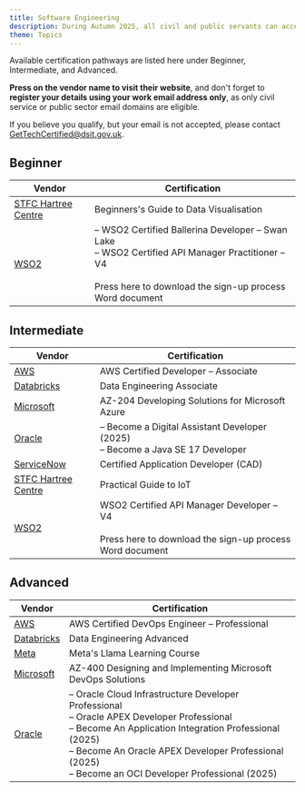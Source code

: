 ```yaml
---
title: Software Engineering
description: During Autumn 2025, all civil and public servants can access 200+ free learning and certification pathways including in software engineering.
theme: Topics
---
```


Available certification pathways are listed here under Beginner, Intermediate, and Advanced.

**Press on the vendor name to visit their website**, and don't forget to **register your details using your work email address only**, as only civil service or public sector email domains are eligible.

If you believe you qualify, but your email is not accepted, please contact [GetTechCertified@dsit.gov.uk](mailto:GetTechCertified@dsit.gov.uk).

## Beginner

| Vendor | Certification |
|--------|--------------|
| [STFC Hartree Centre](https://hartreetraining.stfc.ac.uk/moodle/local/hartree/index.php) | Beginners's Guide to Data Visualisation |
| [WSO2](https://wso2.com/training/certification/gov-uk/) | – WSO2 Certified Ballerina Developer – Swan Lake<br>– WSO2 Certified API Manager Practitioner – V4<br><br>Press here to download the sign-up process Word document |

## Intermediate

| Vendor | Certification |
|--------|--------------|
| [AWS](https://pages.awscloud.com/aws-partnership-government-digital-services-get-tech-certified.html) | AWS Certified Developer – Associate |
| [Databricks](https://events.databricks.com/training-uk-gov-get-tech-certified) | Data Engineering Associate |
| [Microsoft](https://www.microsoft.com/en-gb/business/get-tech-certified) | AZ-204 Developing Solutions for Microsoft Azure |
| [Oracle](https://education.oracle.com/ukgovtcddo) | – Become a Digital Assistant Developer (2025)<br>– Become a Java SE 17 Developer |
| [ServiceNow](https://learning.servicenow.com/now/lxp/home) | Certified Application Developer (CAD) |
| [STFC Hartree Centre](https://hartreetraining.stfc.ac.uk/moodle/local/hartree/index.php) | Practical Guide to IoT |
| [WSO2](https://wso2.com/training/certification/gov-uk/) | WSO2 Certified API Manager Developer – V4<br><br>Press here to download the sign-up process Word document |

## Advanced

| Vendor | Certification |
|--------|--------------|
| [AWS](https://pages.awscloud.com/aws-partnership-government-digital-services-get-tech-certified.html) | AWS Certified DevOps Engineer – Professional |
| [Databricks](https://events.databricks.com/training-uk-gov-get-tech-certified) | Data Engineering Advanced |
| [Meta](https://c4b-integration.com/elevate) | Meta's Llama Learning Course |
| [Microsoft](https://www.microsoft.com/en-gb/business/get-tech-certified) | AZ-400 Designing and Implementing Microsoft DevOps Solutions |
| [Oracle](https://education.oracle.com/ukgovtcddo) | – Oracle Cloud Infrastructure Developer Professional<br>– Oracle APEX Developer Professional<br>– Become An Application Integration Professional (2025)<br>– Become An Oracle APEX Developer Professional (2025)<br>– Become an OCI Developer Professional (2025) |